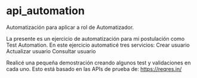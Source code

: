 # api_automation
Automatización para aplicar a rol de Automatizador.

La presente es un ejercicio de automatización para mi postulación como Test Automation.
En este ejercicio automaticé tres servicios:
Crear usuario
Actualizar usuario
Consultar usuario

Realicé una pequeña demostración creando algunos test y validaciones en cada uno.
Esto está basado en las APIs de prueba de: https://reqres.in/


